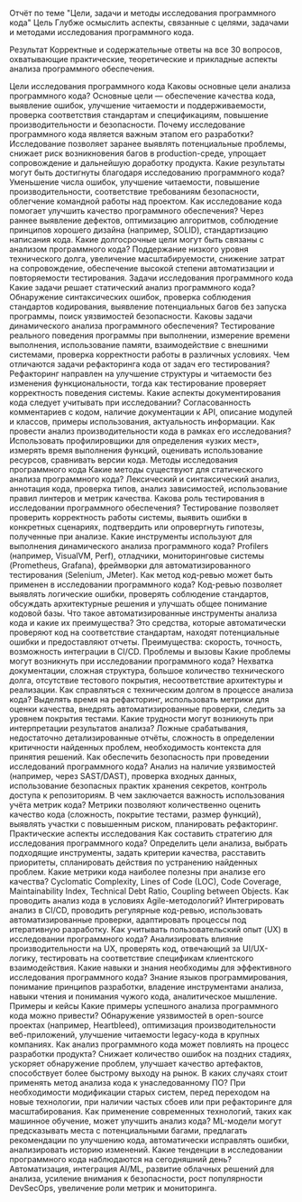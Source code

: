  Отчёт по теме "Цели, задачи и методы исследования программного кода"
  Цель
Глубже осмыслить аспекты, связанные с целями, задачами и методами исследования программного кода.

  Результат
Корректные и содержательные ответы на все 30 вопросов, охватывающие практические, теоретические и прикладные аспекты анализа программного обеспечения.

  Цели исследования программного кода
Каковы основные цели анализа программного кода?
Основные цели — обеспечение качества кода, выявление ошибок, улучшение читаемости и поддерживаемости, проверка соответствия стандартам и спецификациям, повышение производительности и безопасности.
Почему исследование программного кода является важным этапом его разработки?
Исследование позволяет заранее выявлять потенциальные проблемы, снижает риск возникновения багов в production-среде, упрощает сопровождение и дальнейшую доработку продукта.
Какие результаты могут быть достигнуты благодаря исследованию программного кода?
Уменьшение числа ошибок, улучшение читаемости, повышение производительности, соответствие требованиям безопасности, облегчение командной работы над проектом.
Как исследование кода помогает улучшить качество программного обеспечения?
Через раннее выявление дефектов, оптимизацию алгоритмов, соблюдение принципов хорошего дизайна (например, SOLID), стандартизацию написания кода.
Какие долгосрочные цели могут быть связаны с анализом программного кода?
Поддержание низкого уровня технического долга, увеличение масштабируемости, снижение затрат на сопровождение, обеспечение высокой степени автоматизации и повторяемости тестирования.
  Задачи исследования программного кода
Какие задачи решает статический анализ программного кода?
Обнаружение синтаксических ошибок, проверка соблюдения стандартов кодирования, выявление потенциальных багов без запуска программы, поиск уязвимостей безопасности.
Каковы задачи динамического анализа программного обеспечения?
Тестирование реального поведения программы при выполнении, измерение времени выполнения, использование памяти, взаимодействие с внешними системами, проверка корректности работы в различных условиях.
Чем отличаются задачи рефакторинга кода от задач его тестирования?
Рефакторинг направлен на улучшение структуры и читаемости без изменения функциональности, тогда как тестирование проверяет корректность поведения системы.
Какие аспекты документирования кода следует учитывать при исследовании?
Согласованность комментариев с кодом, наличие документации к API, описание модулей и классов, примеры использования, актуальность информации.
Как провести анализ производительности кода в рамках его исследования?
Использовать профилировщики для определения «узких мест», измерять время выполнения функций, оценивать использование ресурсов, сравнивать версии кода.
  Методы исследования программного кода
Какие методы существуют для статического анализа программного кода?
Лексический и синтаксический анализ, аннотация кода, проверка типов, анализ зависимостей, использование правил линтеров и метрик качества.
Какова роль тестирования в исследовании программного обеспечения?
Тестирование позволяет проверить корректность работы системы, выявить ошибки в конкретных сценариях, подтвердить или опровергнуть гипотезы, полученные при анализе.
Какие инструменты используют для выполнения динамического анализа программного кода?
Profilers (например, VisualVM, Perf), отладчики, мониторинговые системы (Prometheus, Grafana), фреймворки для автоматизированного тестирования (Selenium, JMeter).
Как метод код-ревью может быть применен в исследовании программного кода?
Код-ревью позволяет выявлять логические ошибки, проверять соблюдение стандартов, обсуждать архитектурные решения и улучшать общее понимание кодовой базы.
Что такое автоматизированные инструменты анализа кода и какие их преимущества?
Это средства, которые автоматически проверяют код на соответствие стандартам, находят потенциальные ошибки и предоставляют отчеты. Преимущества: скорость, точность, возможность интеграции в CI/CD.
  Проблемы и вызовы
Какие проблемы могут возникнуть при исследовании программного кода?
Нехватка документации, сложная структура, большое количество технического долга, отсутствие тестового покрытия, несоответствие архитектуры и реализации.
Как справляться с техническим долгом в процессе анализа кода?
Выделять время на рефакторинг, использовать метрики для оценки качества, внедрять автоматизированные проверки, следить за уровнем покрытия тестами.
Какие трудности могут возникнуть при интерпретации результатов анализа?
Ложные срабатывания, недостаточно детализированные отчёты, сложность в определении критичности найденных проблем, необходимость контекста для принятия решений.
Как обеспечить безопасность при проведении исследований программного кода?
Анализ на наличие уязвимостей (например, через SAST/DAST), проверка входных данных, использование безопасных практик хранения секретов, контроль доступа к репозиториям.
В чем заключается важность использования учёта метрик кода?
Метрики позволяют количественно оценить качество кода (сложность, покрытие тестами, размер функций), выявлять участки с повышенным риском, планировать рефакторинг.
  Практические аспекты исследования
Как составить стратегию для исследования программного кода?
Определить цели анализа, выбрать подходящие инструменты, задать критерии качества, расставить приоритеты, спланировать действия по устранению найденных проблем.
Какие метрики кода наиболее полезны при анализе его качества?
Cyclomatic Complexity, Lines of Code (LOC), Code Coverage, Maintainability Index, Technical Debt Ratio, Coupling between Objects.
Как проводить анализ кода в условиях Agile-методологий?
Интегрировать анализ в CI/CD, проводить регулярные код-ревью, использовать автоматизированные проверки, адаптировать процессы под итеративную разработку.
Как учитывать пользовательский опыт (UX) в исследовании программного кода?
Анализировать влияние производительности на UX, проверять код, отвечающий за UI/UX-логику, тестировать на соответствие спецификам клиентского взаимодействия.
Какие навыки и знания необходимы для эффективного исследования программного кода?
Знание языков программирования, понимание принципов разработки, владение инструментами анализа, навыки чтения и понимания чужого кода, аналитическое мышление.
  Примеры и кейсы
Какие примеры успешного анализа программного кода можно привести?
Обнаружение уязвимостей в open-source проектах (например, Heartbleed), оптимизация производительности веб-приложений, улучшение читаемости legacy-кода в крупных компаниях.
Как анализ программного кода может повлиять на процесс разработки продукта?
Снижает количество ошибок на поздних стадиях, ускоряет обнаружение проблем, улучшает качество артефактов, способствует более быстрому выходу на рынок.
В каких случаях стоит применять метод анализа кода к унаследованному ПО?
При необходимости модификации старых систем, перед переходом на новые технологии, при наличии частых сбоев или при рефакторинге для масштабирования.
Как применение современных технологий, таких как машинное обучение, может улучшить анализ кода?
ML-модели могут предсказывать места с потенциальными багами, предлагать рекомендации по улучшению кода, автоматически исправлять ошибки, анализировать историю изменений.
Какие тенденции в исследовании программного кода наблюдаются на сегодняшний день?
Автоматизация, интеграция AI/ML, развитие облачных решений для анализа, усиление внимания к безопасности, рост популярности DevSecOps, увеличение роли метрик и мониторинга.
